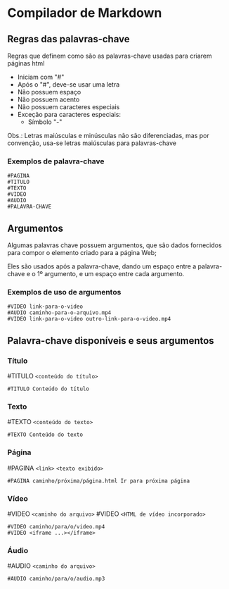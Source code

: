 # Compilador de Markdown

## Regras das palavras-chave
Regras que definem como são as palavras-chave usadas para criarem páginas html

- Iniciam com "#"
- Após o "#", deve-se usar uma letra
- Não possuem espaço
- Não possuem acento
- Não possuem caracteres especiais
- Exceção para caracteres especiais:
    - Símbolo "-"

Obs.: Letras maiúsculas e minúsculas não são diferenciadas, mas por convenção, usa-se letras maiúsculas para palavras-chave

### Exemplos de palavra-chave
```
#PAGINA
#TITULO
#TEXTO
#VIDEO
#AUDIO
#PALAVRA-CHAVE
```

## Argumentos
Algumas palavras chave possuem argumentos, que são dados fornecidos para compor o elemento criado para a página Web;

Eles são usados após a palavra-chave, dando um espaço entre a palavra-chave e o 1º argumento, e um espaço entre cada argumento.

### Exemplos de uso de argumentos
```
#VIDEO link-para-o-video
#AUDIO caminho-para-o-arquivo.mp4
#VIDEO link-para-o-video outro-link-para-o-video.mp4
```

## Palavra-chave disponíveis e seus argumentos

### Título
#TITULO `<conteúdo do título>`
```
#TITULO Conteúdo do título
```

### Texto
#TEXTO `<conteúdo do texto>`
```
#TEXTO Conteúdo do texto
```

### Página
#PAGINA `<link>` `<texto exibido>`
```
#PAGINA caminho/próxima/página.html Ir para próxima página
```

### Vídeo
#VIDEO `<caminho do arquivo>`
#VIDEO `<HTML de vídeo incorporado>`
```
#VIDEO caminho/para/o/video.mp4
#VIDEO <iframe ...></iframe>
```

### Áudio
#AUDIO `<caminho do arquivo>`
```
#AUDIO caminho/para/o/audio.mp3
```
